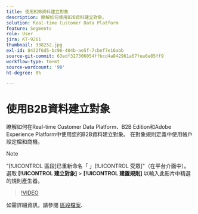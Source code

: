 ```yaml
---
title: 使用B2B資料建立對象
description: 瞭解如何使用B2B資料建立對象。
solution: Real-time Customer Data Platform
feature: Segments
role: User
jira: KT-9261
thumbnail: 338252.jpg
exl-id: 8432f6d5-bc96-404b-ae5f-7cbef7e16abb
source-git-commit: 63edf327306054ffbcd4a842961a67fea6e85ff9
workflow-type: tm+mt
source-wordcount: '90'
ht-degree: 0%

---
```


# 使用B2B資料建立對象

瞭解如何在Real-time Customer Data Platform、B2B Edition和Adobe Experience Platform中使用您的B2B資料建立對象。 在對象規則定義中使用帳戶設定檔和商機。

>[!NOTE]
>
> &quot;[!UICONTROL 區段]已重新命名「 」[!UICONTROL 受眾]&quot;（在平台介面中）。 選取 **[!UICONTROL 建立對象]** > **[!UICONTROL 建置規則]** 以輸入此影片中精選的規則產生器。

>[!VIDEO](https://video.tv.adobe.com/v/338252?quality=12&learn=on)

如需詳細資訊，請參閱 [區段檔案](https://experienceleague.adobe.com/docs/experience-platform/rtcdp/profile/profile-browse.html).
